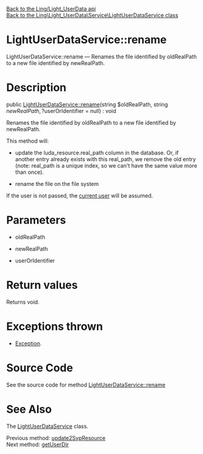 [Back to the Ling/Light_UserData api](https://github.com/lingtalfi/Light_UserData/blob/master/doc/api/Ling/Light_UserData.md)<br>
[Back to the Ling\Light_UserData\Service\LightUserDataService class](https://github.com/lingtalfi/Light_UserData/blob/master/doc/api/Ling/Light_UserData/Service/LightUserDataService.md)


LightUserDataService::rename
================



LightUserDataService::rename — Renames the file identified by oldRealPath to a new file identified by newRealPath.




Description
================


public [LightUserDataService::rename](https://github.com/lingtalfi/Light_UserData/blob/master/doc/api/Ling/Light_UserData/Service/LightUserDataService/rename.md)(string $oldRealPath, string $newRealPath, ?$userOrIdentifier = null) : void




Renames the file identified by oldRealPath to a new file identified by newRealPath.

This method will:

- update the luda_resource.real_path column in the database.
         Or, if another entry already exists with this real_path, we remove the old entry (note: real_path is a unique index,
         so we can't have the same value more than once).

- rename the file on the file system

If the user is not passed, the [current user](https://github.com/lingtalfi/Light_UserData/blob/master/doc/pages/conception-notes.md#current-user) will be assumed.




Parameters
================


- oldRealPath

    

- newRealPath

    

- userOrIdentifier

    


Return values
================

Returns void.


Exceptions thrown
================

- [Exception](http://php.net/manual/en/class.exception.php).&nbsp;







Source Code
===========
See the source code for method [LightUserDataService::rename](https://github.com/lingtalfi/Light_UserData/blob/master/Service/LightUserDataService.php#L593-L623)


See Also
================

The [LightUserDataService](https://github.com/lingtalfi/Light_UserData/blob/master/doc/api/Ling/Light_UserData/Service/LightUserDataService.md) class.

Previous method: [update2SvpResource](https://github.com/lingtalfi/Light_UserData/blob/master/doc/api/Ling/Light_UserData/Service/LightUserDataService/update2SvpResource.md)<br>Next method: [getUserDir](https://github.com/lingtalfi/Light_UserData/blob/master/doc/api/Ling/Light_UserData/Service/LightUserDataService/getUserDir.md)<br>


